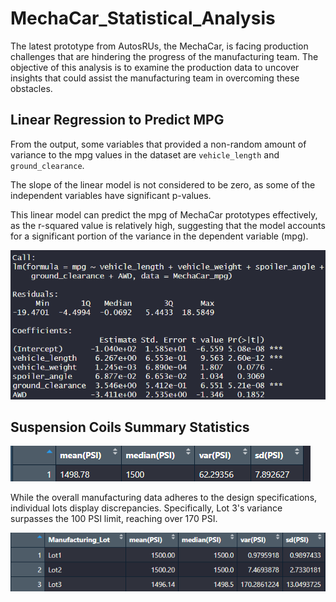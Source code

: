 # MechaCar_Statistical_Analysis

The latest prototype from AutosRUs, the MechaCar, is facing production challenges that are hindering the progress of the manufacturing team. The objective of this analysis is to examine the production data to uncover insights that could assist the manufacturing team in overcoming these obstacles.

## Linear Regression to Predict MPG
From the output, some variables that provided a non-random amount of variance to the mpg values in the dataset are `vehicle_length` and `ground_clearance`.

The slope of the linear model is not considered to be zero, as some of the independent variables have significant p-values.

This linear model can predict the mpg of MechaCar prototypes effectively, as the r-squared value is relatively high, suggesting that the model accounts for a significant portion of the variance in the dependent variable (mpg).

![linear Regression](Resources/Linear_regression_MPG.png)

## Suspension Coils Summary Statistics

![summary table](Resources/Summary_stat_suspension.png)

While the overall manufacturing data adheres to the design specifications, individual lots display discrepancies. Specifically, Lot 3's variance surpasses the 100 PSI limit, reaching over 170 PSI.

![Summary table lots](Resources/Summary_stat_suspension_lots.png)
